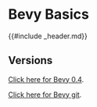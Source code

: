 # Bevy Basics

{{#include _header.md}}

## Versions

[Click here for Bevy 0.4](release.md).

[Click here for Bevy git](master.md).

